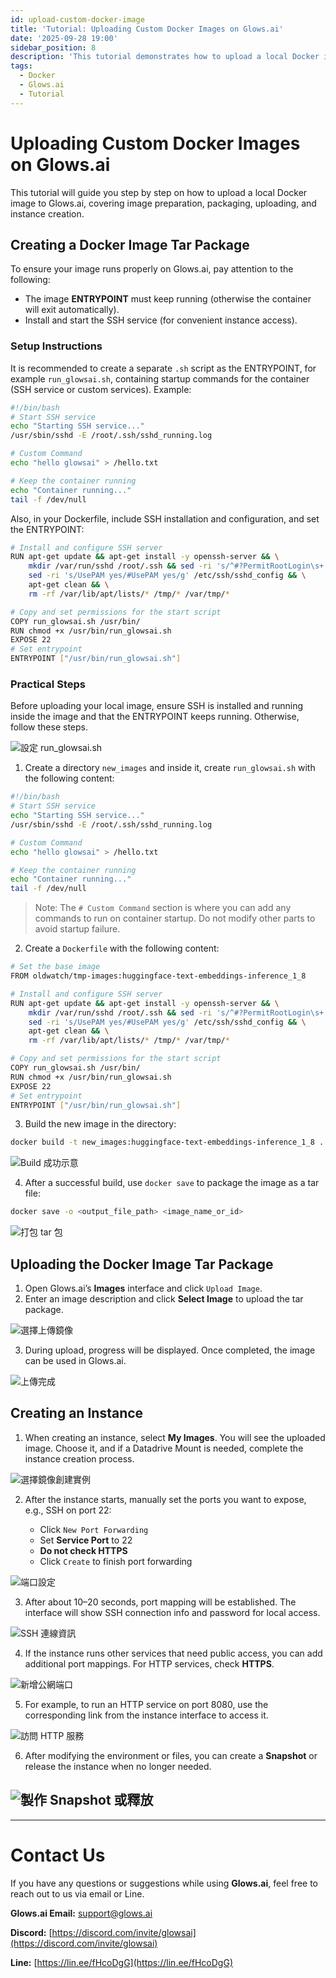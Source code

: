 ```yaml
---
id: upload-custom-docker-image
title: 'Tutorial: Uploading Custom Docker Images on Glows.ai'
date: '2025-09-28 19:00'
sidebar_position: 8
description: 'This tutorial demonstrates how to upload a local Docker image to Glows.ai, including image creation, tar packaging, uploading, and instance setup.'
tags:
  - Docker
  - Glows.ai
  - Tutorial
---
```


# Uploading Custom Docker Images on Glows.ai

This tutorial will guide you step by step on how to upload a local Docker image to Glows.ai, covering image preparation, packaging, uploading, and instance creation.

## Creating a Docker Image Tar Package

To ensure your image runs properly on Glows.ai, pay attention to the following:

- The image **ENTRYPOINT** must keep running (otherwise the container will exit automatically).
- Install and start the SSH service (for convenient instance access).

### Setup Instructions

It is recommended to create a separate `.sh` script as the ENTRYPOINT, for example `run_glowsai.sh`, containing startup commands for the container (SSH service or custom services). Example:

```bash
#!/bin/bash
# Start SSH service
echo "Starting SSH service..."
/usr/sbin/sshd -E /root/.ssh/sshd_running.log

# Custom Command
echo "hello glowsai" > /hello.txt

# Keep the container running
echo "Container running..."
tail -f /dev/null
```

Also, in your Dockerfile, include SSH installation and configuration, and set the ENTRYPOINT:

```bash
# Install and configure SSH server
RUN apt-get update && apt-get install -y openssh-server && \
    mkdir /var/run/sshd /root/.ssh && sed -ri 's/^#?PermitRootLogin\s+.*/PermitRootLogin yes/' /etc/ssh/sshd_config && \
    sed -ri 's/UsePAM yes/#UsePAM yes/g' /etc/ssh/sshd_config && \
    apt-get clean && \
    rm -rf /var/lib/apt/lists/* /tmp/* /var/tmp/*

# Copy and set permissions for the start script
COPY run_glowsai.sh /usr/bin/
RUN chmod +x /usr/bin/run_glowsai.sh
EXPOSE 22
# Set entrypoint
ENTRYPOINT ["/usr/bin/run_glowsai.sh"]
```

### Practical Steps

Before uploading your local image, ensure SSH is installed and running inside the image and that the ENTRYPOINT keeps running. Otherwise, follow these steps.

![設定 run_glowsai.sh](../docs-images/upload-docker-image/01.png)

1. Create a directory `new_images` and inside it, create `run_glowsai.sh` with the following content:

```bash
#!/bin/bash
# Start SSH service
echo "Starting SSH service..."
/usr/sbin/sshd -E /root/.ssh/sshd_running.log

# Custom Command
echo "hello glowsai" > /hello.txt

# Keep the container running
echo "Container running..."
tail -f /dev/null
```

> Note: The `# Custom Command` section is where you can add any commands to run on container startup. Do not modify other parts to avoid startup failure.

2. Create a `Dockerfile` with the following content:

```bash
# Set the base image
FROM oldwatch/tmp-images:huggingface-text-embeddings-inference_1_8

# Install and configure SSH server
RUN apt-get update && apt-get install -y openssh-server && \
    mkdir /var/run/sshd /root/.ssh && sed -ri 's/^#?PermitRootLogin\s+.*/PermitRootLogin yes/' /etc/ssh/sshd_config && \
    sed -ri 's/UsePAM yes/#UsePAM yes/g' /etc/ssh/sshd_config && \
    apt-get clean && \
    rm -rf /var/lib/apt/lists/* /tmp/* /var/tmp/*

# Copy and set permissions for the start script
COPY run_glowsai.sh /usr/bin/
RUN chmod +x /usr/bin/run_glowsai.sh
EXPOSE 22
# Set entrypoint
ENTRYPOINT ["/usr/bin/run_glowsai.sh"]
```

3. Build the new image in the directory:

```bash
docker build -t new_images:huggingface-text-embeddings-inference_1_8 .
```

![Build 成功示意](../docs-images/upload-docker-image/02.png)

4. After a successful build, use `docker save` to package the image as a tar file:

```bash
docker save -o <output_file_path> <image_name_or_id>
```

![打包 tar 包](../docs-images/upload-docker-image/03.png)

## Uploading the Docker Image Tar Package

1. Open Glows.ai’s **Images** interface and click `Upload Image`.
2. Enter an image description and click **Select Image** to upload the tar package.

![選擇上傳鏡像](../docs-images/upload-docker-image/04.png)

3. During upload, progress will be displayed. Once completed, the image can be used in Glows.ai.

![上傳完成](../docs-images/upload-docker-image/05.png)

## Creating an Instance

1. When creating an instance, select **My Images**. You will see the uploaded image. Choose it, and if a Datadrive Mount is needed, complete the instance creation process.

![選擇鏡像創建實例](../docs-images/upload-docker-image/06.png)

2. After the instance starts, manually set the ports you want to expose, e.g., SSH on port 22:

   - Click `New Port Forwarding`
   - Set **Service Port** to 22
   - **Do not check HTTPS**
   - Click `Create` to finish port forwarding

![端口設定](../docs-images/upload-docker-image/07.png)

3. After about 10–20 seconds, port mapping will be established. The interface will show SSH connection info and password for local access.

![SSH 連線資訊](../docs-images/upload-docker-image/08.png)

4. If the instance runs other services that need public access, you can add additional port mappings. For HTTP services, check **HTTPS**.

![新增公網端口](../docs-images/upload-docker-image/09.png)

5. For example, to run an HTTP service on port 8080, use the corresponding link from the instance interface to access it.

![訪問 HTTP 服務](../docs-images/upload-docker-image/10.png)

6. After modifying the environment or files, you can create a **Snapshot** or release the instance when no longer needed.

## ![製作 Snapshot 或釋放](../docs-images/upload-docker-image/11.png)

---

# Contact Us

If you have any questions or suggestions while using **Glows.ai**, feel free to reach out to us via email or Line.

**Glows.ai Email:** [support@glows.ai](mailto:support@glows.ai)

**Discord:** [https://discord.com/invite/glowsai](https://discord.com/invite/glowsai)

**Line:** [https://lin.ee/fHcoDgG](https://lin.ee/fHcoDgG)
